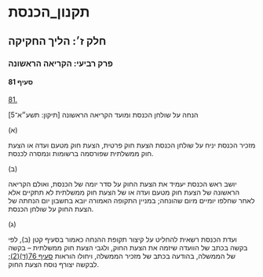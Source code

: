# תקנון_הכנסת

## חלק ז׳: הליך החקיקה

### פרק רביעי: הקריאה הראשונה

#### סעיף 81

[81.](https://he.wikisource.org/wiki/תקנון_הכנסת#s_yp_81)

הנחה על שולחן הכנסת ומועד הקריאה הראשונה [תיקון: תשע״א־5]

(א)

מזכיר הכנסת יניח על שולחן הכנסת הצעת חוק פרטית, הצעת חוק מטעם ועדה או הצעת חוק ממשלתית שפורסמה ברשומות ונמסרה לכנסת.

(ב)

יושב ראש
הכנסת יעמיד את הצעת החוק על סדר יומה של הכנסת, ואולם הקריאה הראשונה של
הצעת חוק מטעם ועדה או של הצעת חוק ממשלתית לא תתקיים אלא לאחר שחלפו
יומיים מיום שהונחה; במניין התקופה האמורה יובא בחשבון יום הנחתה של הצעת
החוק על שולחן הכנסת.

(ג)

ועדת הכנסת
רשאית להחליט על קיצור תקופת ההנחה כאמור בסעיף קטן (ב), לפי בקשה בכתב של
הוועדה שיזמה את הצעת החוק, ולגבי הצעת חוק ממשלתית – בקשה של הממשלה,
בהודעה בכתב של מזכיר הממשלה, ויחולו הוראות [סעיף 76(ד)(2)](https://he.wikisource.org/wiki/תקנון_הכנסת#s_yp_76); לבקשה יצורף נוסח הצעת החוק.
